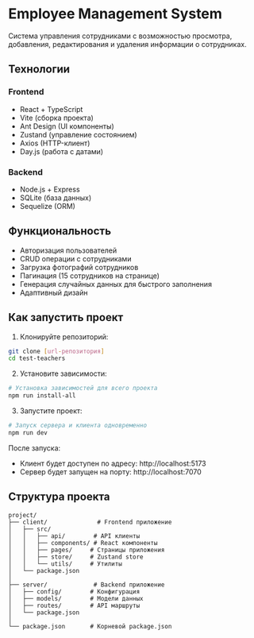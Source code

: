 # Employee Management System

Система управления сотрудниками с возможностью просмотра, добавления, редактирования и удаления информации о сотрудниках.

## Технологии

### Frontend
- React + TypeScript
- Vite (сборка проекта)
- Ant Design (UI компоненты)
- Zustand (управление состоянием)
- Axios (HTTP-клиент)
- Day.js (работа с датами)

### Backend
- Node.js + Express
- SQLite (база данных)
- Sequelize (ORM)

## Функциональность

- Авторизация пользователей
- CRUD операции с сотрудниками
- Загрузка фотографий сотрудников
- Пагинация (15 сотрудников на странице)
- Генерация случайных данных для быстрого заполнения
- Адаптивный дизайн

## Как запустить проект

1. Клонируйте репозиторий:
```bash
git clone [url-репозитория]
cd test-teachers
```

2. Установите зависимости:
```bash
# Установка зависимостей для всего проекта
npm run install-all
```

3. Запустите проект:
```bash
# Запуск сервера и клиента одновременно
npm run dev
```

После запуска:
- Клиент будет доступен по адресу: http://localhost:5173
- Сервер будет запущен на порту: http://localhost:7070

## Структура проекта

```
project/
├── client/              # Frontend приложение
│   ├── src/
│   │   ├── api/        # API клиенты
│   │   ├── components/ # React компоненты
│   │   ├── pages/     # Страницы приложения
│   │   ├── store/     # Zustand store
│   │   └── utils/     # Утилиты
│   └── package.json
│
├── server/             # Backend приложение
│   ├── config/        # Конфигурация
│   ├── models/        # Модели данных
│   ├── routes/        # API маршруты
│   └── package.json
│
└── package.json       # Корневой package.json
```
